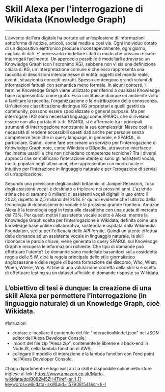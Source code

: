 # Skill Alexa per l'interrogazione di Wikidata (Knowledge Graph)
-----------
L’avvento dell’era digitale ha portato ad un’esplosione di informazioni sottoforma di notizie, articoli, social media e così via. Ogni individuo dotato di un dispositivo elettronico produce inconsapevolmente, ogni giorno, migliaia di dati. 
E' necessario modellare i dati in modo che possano essere interrogati facilmente. Un approccio possibile è modellarli attraverso un Knowledge Graph (con l'acronimo KG), sebbene non vi sia una definizione chiara di KG, un'interpretazione comune è che esso rappresenta una raccolta di descrizioni interconnesse di entità: oggetti del mondo reale, eventi, situazioni o concetti astratti. Spesso contengono grandi volumi di informazioni fattuali con semantica meno formale. In alcuni contesti, il termine Knowledge Graph viene utilizzato per riferirsi a qualsiasi Knowledge base rappresentata come grafo. Esso costituisce dunque un ambiente volto a facilitare la raccolta, l'organizzazione e la distribuzione della conoscenza. Un'ulteriore classificazione distingue KG proprietari e quelli gestiti da community, possono essere specializzate o general purpose.
Ma per interrogare i KG sono necessari linguaggi come SPARQL che si rivelano essere non alla portata di tutti. SPARQL si è affermato tra i principali strumenti di interrogazione nonostante la sua complessità. Nasce così la necessità di rendere accessibili questi dati anche per persone senza competenze tecniche in query language, in generale, e SPARQL, in particolare.
Quindi, come fare per creare un servizio per l’interrogazione di Knowledge Graph note, come Wikidata o DBpedia, attraverso interfacce facilmente usabili e che non richiedano competenze tecniche?
Tra i diversi approcci che semplificano l’interazione utente ci sono gli assistenti vocali, molto popolari negli ultimi anni, che rappresentano un modo facile e intuitivo per l’interazione in linguaggio naturale e per l’erogazione di servizi di un’applicazione.

Secondo una previsione degli analisti britannici di Juniper Research, l'uso degli assistenti vocali è destinato a triplicare nei prossimi anni. L'azienda stima che ci saranno 8 miliardi di assistenti vocali digitali in uso entro il 2023, rispetto ai 2,5 miliardi del 2018.
E' quindi evidente che l’utilizzo della tecnologia di riconoscimento vocale è la prossima grande frontiera. Amazon Alexa è la tecnologia oggi in testa alle classifiche con una quota di mercato del 73%.
Per questi motivi l'assistente vocale scelto è Alexa, mentre la Knowledge Graph scelta per l’interrogazione è Wikidata, definita come una knowledge base online collaborativa, sostenuta e ospitata dalla Wikimedia Foundation, scelta per l'efficacia delle API fornite.
Quindi un utente effettua delle domande ad un assistente vocale in linguaggio naturale, la skill riconosce le parole chiave, viene generata la query SPARQL sul Knowledge Graph e recupera le informazioni richieste.
Che tipo di domande può effettuare l'utente? Le domande sono modellate basandoci sulla cosiddetta regola delle 5 W, cioè la regola principale dello stile giornalistico anglosassone e delle regole di buona formazione del discorso, Who, What, When, Where, Why.
Al fine di una valutazione corretta della skill si è scelto di effettuare testing su un dataset ufficiale di domande risposte su Wikidata.


L’obiettivo di tesi è dunque: la creazione di una skill Alexa per permettere l’interrogazione (in linguaggio naturale) di un Knowledge Graph, cioè Wikidata.
------------

#Istruzioni
- copiare e incollare il contenuto del file "interactionModel.json" nel JSON editor dell'Alexa Developer Console;
- import del file zip "Alexa.zip", contenente le librerie e il back-end in NodeJS, nella lambda function di AWS;
- collegare il modello di interazione e la lambda function con l'end point nell'Alexa Developer Console.

#Logo dipartimento e logo isisLab 
La skill è disponibile online nello store inglese al link:
https://www.amazon.co.uk/Mario-wikidata/dp/B082M5ZH4T/ref=sr_1_1?keywords=wikidata+skill&qid=1579081541&sr=8-1
